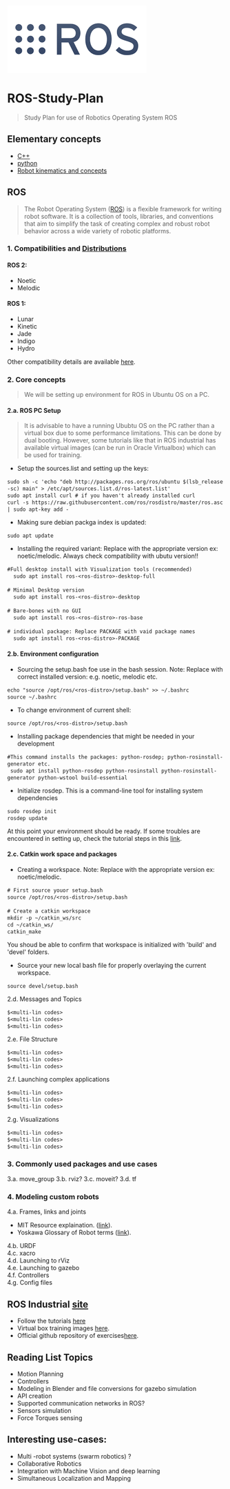 ![alt-teext](https://github.com/nikkolahz/ROS-Study-Plan/blob/main/images/ros.png?raw=True)</br>
# ROS-Study-Plan
>Study Plan for use of Robotics Operating System ROS

## Elementary concepts 
* [C++](https://www.micc.unifi.it/bertini/download/programmazione/TICPP-2nd-ed-Vol-one-printed.pdf)<br/>
* [python](https://www.youtube.com/playlist?list=PLjgj6kdf_snaw8QnlhK5f3DzFDFKDU5f4)<br/>
* [Robot kinematics and concepts](https://www.youtube.com/playlist?list=PLggLP4f-rq02vX0OQQ5vrCxbJrzamYDfx)<br/>
## ROS
> The Robot Operating System ([ROS](https://www.ros.org/)) is a flexible framework for writing robot software. It is a collection of tools, libraries, and conventions that aim to simplify the task of creating complex and robust robot behavior across a wide variety of robotic platforms. <br/>
### 1. Compatibilities and [Distributions](http://wiki.ros.org/Distributions)
#### ROS 2:<br/>
* Noetic <br/>
* Melodic <br/>
#### ROS 1: <br/>
* Lunar <br/>
* Kinetic <br/>
* Jade <br/>
* Indigo <br/>
* Hydro <br/>

Other compatibility details are available [here](https://www.ros.org/reps/rep-0003.html). <br/>
### 2. Core concepts
> We will be setting up environment for ROS in Ubuntu OS on a PC.

#### 2.a. ROS PC Setup <br/>
> It is advisable to have a running Ububtu OS on the PC rather than a virtual box due to some performance limitations. This can be done by dual booting. However, some tutorials like that in ROS industrial has available virtual images (can be run in Oracle Virtualbox) which can be used for training.
  * Setup the sources.list and setting up the keys:
  ```
  sudo sh -c 'echo "deb http://packages.ros.org/ros/ubuntu $(lsb_release -sc) main" > /etc/apt/sources.list.d/ros-latest.list'
  sudo apt install curl # if you haven't already installed curl
  curl -s https://raw.githubusercontent.com/ros/rosdistro/master/ros.asc | sudo apt-key add -
  ```
  * Making sure debian packga index is updated:
  ```
  sudo apt update
  ```
  * Installing the required variant: Replace <ros-distro> with the appropriate version ex: noetic/melodic. Always check compatibility with ubutu version!!
  ```
  #Full desktop install with Visualization tools (recommended)
    sudo apt install ros-<ros-distro>-desktop-full 
  
  # Minimal Desktop version
    sudo apt install ros-<ros-distro>-desktop

  # Bare-bones with no GUI
    sudo apt install ros-<ros-distro>-ros-base
  
  # individual package: Replace PACKAGE with vaid package names
    sudo apt install ros-<ros-distro>-PACKAGE
  ```

#### 2.b. Environment configuration <br/>

  * Sourcing the setup.bash foe use in the bash session. Note: Replace <ros-distro> with correct installed version: e.g. noetic, melodic etc.
  ```
  echo "source /opt/ros/<ros-distro>/setup.bash" >> ~/.bashrc
  source ~/.bashrc
  ```
  * To change environment of current shell:
  ```
  source /opt/ros/<ros-distro>/setup.bash
  ```
 * Installing package dependencies that might be needed in your development
 ```
 #This command installs the packages: python-rosdep; python-rosinstall-generator etc.
  sudo apt install python-rosdep python-rosinstall python-rosinstall-generator python-wstool build-essential
 ```
 * Initialize rosdep. This is a command-line tool for installing system dependencies
 ```
 sudo rosdep init
 rosdep update
 ```
At this point your environment should be ready. If some troubles are encountered in setting up, check the tutorial steps in this [link](http://wiki.ros.org/melodic/Installation/Ubuntu). </br>

#### 2.c. Catkin work space and packages <br/>
 * Creating a workspace. Note: Replace <ros-distro> with the appropriate version ex: noetic/melodic.
  ```
  # First source youor setup.bash
  source /opt/ros/<ros-distro>/setup.bash
 
  # Create a catkin workspace
  mkdir -p ~/catkin_ws/src
  cd ~/catkin_ws/
  catkin_make
  ```
 You shoud be able to confirm that workspace is initialized with 'build' and 'devel' folders. </br>
 * Source your new local bash file for properly overlaying the current workspace.
  ```
  source devel/setup.bash
  ```
2.d. Messages and Topics<br/>
```
$<multi-lin codes>
$<multi-lin codes>
$<multi-lin codes>
```
2.e. File Structure </br>
```
$<multi-lin codes>
$<multi-lin codes>
$<multi-lin codes>
```
2.f. Launching complex applications </br>
```
$<multi-lin codes>
$<multi-lin codes>
$<multi-lin codes>
```
2.g. Visualizations </br>
```
$<multi-lin codes>
$<multi-lin codes>
$<multi-lin codes>
```
### 3. Commonly used packages and use cases
3.a. move_group </b>
3.b. rviz? </b>
3.c. moveit? </b>
3.d. tf </b>

### 4. Modeling custom robots
4.a. Frames, links and joints </br>
* MIT Resource explaination. ([link](https://ocw.mit.edu/courses/mechanical-engineering/2-12-introduction-to-robotics-fall-2005/lecture-notes/chapter3.pdf)).</br>
* Yoskawa Glossary of Robot terms ([link](https://www.motoman.com/en-us/about/company/robotics-glossary)). </br>

4.b. URDF </br>
4.c. xacro </br>
4.d. Launching to rViz </br>
4.e. Launching to gazebo </br>
4.f. Controllers </br>
4.g. Config files


## ROS Industrial [site](https://industrial-training-master.readthedocs.io/en/melodic/)
* Follow the tutorials [here](https://industrial-training-master.readthedocs.io/en/melodic/)
* Virtual box training images [here](https://rosi-images.datasys.swri.edu/).
* Official github repository of exercises[here](https://github.com/ros-industrial/industrial_training/tree/foxy/exercises).

## Reading List Topics
* Motion Planning </br>
* Controllers </br>
* Modeling in Blender and file conversions for gazebo simulation </br>
* API creation</br>
* Supported communication networks in ROS? </br>
* Sensors simulation </br>
* Force Torques sensing </br>

## Interesting use-cases:
* Multi -robot systems (swarm robotics) ? </br>
* Collaborative Robotics </br>
* Integration with Machine Vision and deep learning </br>
* Simultaneous Localization and Mapping </br>
